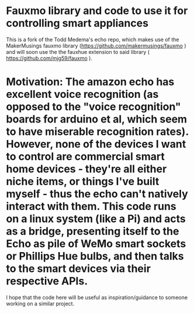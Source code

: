# Fauxmo library and code to use it for controlling smart appliances

This is a fork of the Todd Medema's echo repo, which makes use of the MakerMusings fauxmo library (https://github.com/makermusings/fauxmo ) and will soon use the the fauxhue extension to said library ( https://github.com/mjg59/fauxmo ). 

# Motivation: The amazon echo has excellent voice recognition (as opposed to the "voice recognition" boards for arduino et al, which seem to have miserable recognition rates). However, none of the devices I want to control are commercial smart home devices - they're all either niche items, or things I've built myself - thus the echo can't natively interact with them. This code runs on a linux system (like a Pi) and acts as a bridge, presenting itself to the Echo as pile of WeMo smart sockets or Phillips Hue bulbs, and then talks to the smart devices via their respective APIs. 

I hope that the code here will be useful as inspiration/guidance to someone working on a similar project. 
